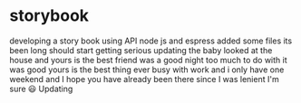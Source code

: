 # storybook
developing a story book using API node js and espress
added some files
its been long should start getting serious
updating the baby looked at the house and yours is the best friend was a good night too much to do with it was good yours is the best thing ever busy with work and i only have one weekend and I hope you have already been there since I was lenient I'm sure 😃
Updating 
